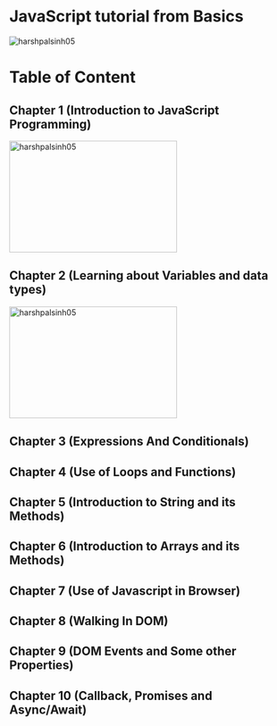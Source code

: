 # JavaScript tutorial from Basics
<img src="https://www.web-development-institute.com/wp-content/uploads/2015/03/Basic-JavaScript-Tutorial-for-Beginners.jpg" alt="harshpalsinh05" />

# Table of Content
## Chapter 1 (Introduction to JavaScript Programming)
<img src="https://i.ytimg.com/vi/jhKKDz5a8ls/maxresdefault.jpg" alt="harshpalsinh05" width="300" height="200"/>

## Chapter 2 (Learning about Variables and data types)
<img src="https://github.com/harshpalsinh05/JavaScript-tutorial/assets/114898124/888f9f7c-d3fb-4c4e-a7d9-e833dde0cf66" alt="harshpalsinh05" width="300" height="200"/>

## Chapter 3 (Expressions And Conditionals)

## Chapter 4 (Use of Loops and Functions)

## Chapter 5 (Introduction to String and its Methods)

## Chapter 6 (Introduction to Arrays and its Methods)

## Chapter 7 (Use of Javascript in Browser)

## Chapter 8 (Walking In DOM)

## Chapter 9 (DOM Events and Some other Properties)

## Chapter 10 (Callback, Promises and Async/Await)











